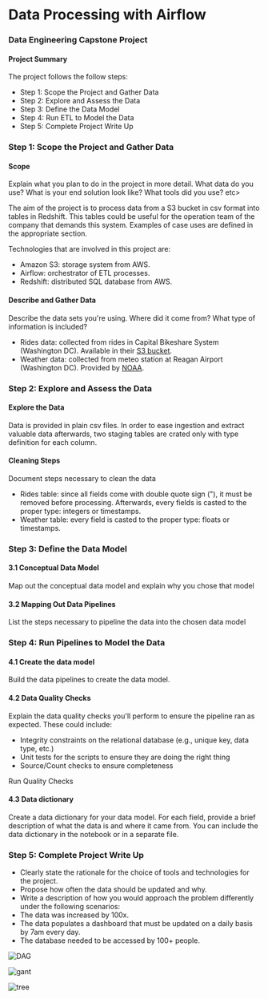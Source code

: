 # Data Processing with Airflow
### Data Engineering Capstone Project 

#### Project Summary

The project follows the follow steps:
* Step 1: Scope the Project and Gather Data
* Step 2: Explore and Assess the Data
* Step 3: Define the Data Model
* Step 4: Run ETL to Model the Data
* Step 5: Complete Project Write Up

### Step 1: Scope the Project and Gather Data

#### Scope 
Explain what you plan to do in the project in more detail. What data do you use? What is your end solution look like? What tools did you use? etc>

The aim of the project is to process data from a S3 bucket in csv format into tables in Redshift. This tables could be useful for the operation team of the company that demands this system. Examples of case uses are defined in the appropriate section.

Technologies that are involved in this project are:
* Amazon S3: storage system from AWS.
* Airflow: orchestrator of ETL processes.
* Redshift: distributed SQL database from AWS.


#### Describe and Gather Data 
Describe the data sets you're using. Where did it come from? What type of information is included?

* Rides data: collected from rides in Capital Bikeshare System (Washington DC). Available in their [S3 bucket](https://s3.amazonaws.com/capitalbikeshare-data/index.html).
* Weather data: collected from meteo station at Reagan Airport (Washington DC). Provided by [NOAA](https://www.ncdc.noaa.gov/data-access/land-based-station-data/land-based-datasets).

### Step 2: Explore and Assess the Data
#### Explore the Data 

Data is provided in plain csv files. In order to ease ingestion and extract valuable data afterwards, two staging tables are crated only with type definition for each column.


#### Cleaning Steps
Document steps necessary to clean the data
* Rides table: since all fields come with double quote sign ("), it must be removed before processing. Afterwards, every fields is casted to the proper type: integers or timestamps.
* Weather table: every field is casted to the proper type: floats or timestamps.

### Step 3: Define the Data Model
#### 3.1 Conceptual Data Model
Map out the conceptual data model and explain why you chose that model

#### 3.2 Mapping Out Data Pipelines
List the steps necessary to pipeline the data into the chosen data model

### Step 4: Run Pipelines to Model the Data 
#### 4.1 Create the data model
Build the data pipelines to create the data model.

#### 4.2 Data Quality Checks
Explain the data quality checks you'll perform to ensure the pipeline ran as expected. These could include:
 * Integrity constraints on the relational database (e.g., unique key, data type, etc.)
 * Unit tests for the scripts to ensure they are doing the right thing
 * Source/Count checks to ensure completeness
 
Run Quality Checks

#### 4.3 Data dictionary 
Create a data dictionary for your data model. For each field, provide a brief description of what the data is and where it came from. You can include the data dictionary in the notebook or in a separate file.

### Step 5: Complete Project Write Up
* Clearly state the rationale for the choice of tools and technologies for the project.
* Propose how often the data should be updated and why.
* Write a description of how you would approach the problem differently under the following scenarios:
 * The data was increased by 100x.
 * The data populates a dashboard that must be updated on a daily basis by 7am every day.
 * The database needed to be accessed by 100+ people.



 ![DAG](../images/DAG.PNG)


 ![gant](../images/gant.PNG)


 ![tree](../images/tree.PNG)